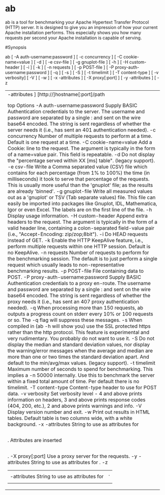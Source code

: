 # ab
ab is a tool for benchmarking your Apache Hypertext Transfer Protocol (HTTP) server. It is designed to give you an impression of how your current Apache installation performs. This especially shows you how many requests per second your Apache installation is capable of serving.


#Synopsis


ab [ -A auth-username:password ] [ -c concurrency ] [ -C cookie-name=value ] [ -d ] [ -e csv-file ] [ -g gnuplot-file ] [ -h ] [ -H custom-header ] [ -i ] [ -k ] [ -n requests ] [ -p POST-file ] [ -P proxy-auth-username:password ] [ -q ] [ -s ] [ -S ] [ -t timelimit ] [ -T content-type ] [ -v verbosity] [ -V ] [ -w ] [ -x <table>-attributes ] [ -X proxy[:port] ] [ -y <tr>-attributes ] [ -z <td>-attributes ] [http://]hostname[:port]/path

top
Options
-A auth-username:password
Supply BASIC Authentication credentials to the server. The username and password are separated by a single : and sent on the wire base64 encoded. The string is sent regardless of whether the server needs it (i.e., has sent an 401 authentication needed).
-c concurrency
Number of multiple requests to perform at a time. Default is one request at a time.
-C cookie-name=value
Add a Cookie: line to the request. The argument is typically in the form of a name=value pair. This field is repeatable.
-d
Do not display the "percentage served within XX [ms] table". (legacy support).
-e csv-file
Write a Comma separated value (CSV) file which contains for each percentage (from 1% to 100%) the time (in milliseconds) it took to serve that percentage of the requests. This is usually more useful than the 'gnuplot' file; as the results are already 'binned'.
-g gnuplot-file
Write all measured values out as a 'gnuplot' or TSV (Tab separate values) file. This file can easily be imported into packages like Gnuplot, IDL, Mathematica, Igor or even Excel. The labels are on the first line of the file.
-h
Display usage information.
-H custom-header
Append extra headers to the request. The argument is typically in the form of a valid header line, containing a colon-separated field-value pair (i.e., "Accept-Encoding: zip/zop;8bit").
-i
Do HEAD requests instead of GET.
-k
Enable the HTTP KeepAlive feature, i.e., perform multiple requests within one HTTP session. Default is no KeepAlive.
-n requests
Number of requests to perform for the benchmarking session. The default is to just perform a single request which usually leads to non-representative benchmarking results.
-p POST-file
File containing data to POST.
-P proxy-auth-username:password
Supply BASIC Authentication credentials to a proxy en-route. The username and password are separated by a single : and sent on the wire base64 encoded. The string is sent regardless of whether the proxy needs it (i.e., has sent an 407 proxy authentication needed).
-q
When processing more than 150 requests, ab outputs a progress count on stderr every 10% or 100 requests or so. The -q flag will suppress these messages.
-s
When compiled in (ab -h will show you) use the SSL protected https rather than the http protocol. This feature is experimental and very rudimentary. You probably do not want to use it.
-S
Do not display the median and standard deviation values, nor display the warning/error messages when the average and median are more than one or two times the standard deviation apart. And default to the min/avg/max values. (legacy support).
-t timelimit
Maximum number of seconds to spend for benchmarking. This implies a -n 50000 internally. Use this to benchmark the server within a fixed total amount of time. Per default there is no timelimit.
-T content-type
Content-type header to use for POST data.
-v verbosity
Set verbosity level - 4 and above prints information on headers, 3 and above prints response codes (404, 200, etc.), 2 and above prints warnings and info.
-V
Display version number and exit.
-w
Print out results in HTML tables. Default table is two columns wide, with a white background.
-x <table>-attributes
String to use as attributes for <table>. Attributes are inserted <table here >.
-X proxy[:port]
Use a proxy server for the requests.
-y <tr>-attributes
String to use as attributes for <tr>.
-z <td>-attributes
String to use as attributes for <td>.

